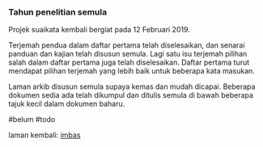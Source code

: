 ### Tahun penelitian semula

Projek suaikata kembali bergiat pada 12 Februari 2019.

Terjemah pendua dalam daftar pertama telah diselesaikan,
dan senarai panduan dan kajian telah disusun semula. Lagi
satu isu terjemah pilihan salah dalam daftar pertama juga
telah diselesaikan. Daftar pertama turut mendapat pilihan
terjemah yang lebih baik untuk beberapa kata masukan.

Laman arkib disusun semula supaya kemas dan mudah dicapai.
Beberapa dokumen sedia ada telah dikumpul dan ditulis
semula di bawah beberapa tajuk kecil dalam dokumen baharu.

#belum #todo

laman kembali: [imbas][0]

  [0]: ../imbas.md
